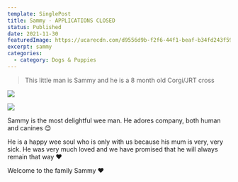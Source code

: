 ```yaml
---
template: SinglePost
title: Sammy - APPLICATIONS CLOSED
status: Published
date: 2021-11-30
featuredImage: https://ucarecdn.com/d9556d9b-f2f6-44f1-beaf-b34fd243f598/-/crop/321x192/35,107/-/preview/
excerpt: sammy
categories:
  - category: Dogs & Puppies
---
```

> This little man is Sammy and he is a 8 month old Corgi/JRT cross 

![](https://ucarecdn.com/9a5f3a39-1bed-4c5a-af01-9f8e6a689cea/)

![](https://ucarecdn.com/fe079c9e-b4e2-4ba8-a73d-0fd077959eae/)

Sammy is the most delightful wee man. He adores company, both human and canines 😊

He is a happy wee soul who is only with us because his mum is very, very sick. He was very much loved and we have promised that he will always remain that way ❤️

Welcome to the family Sammy ❤️